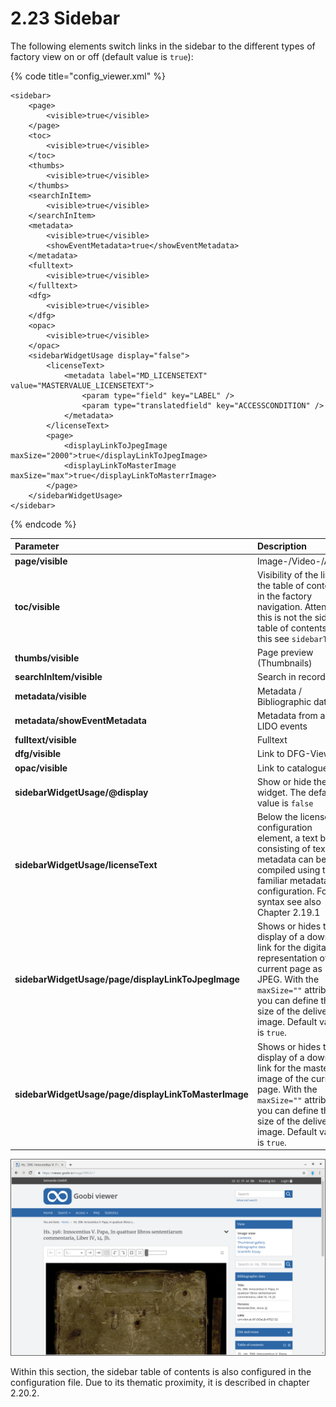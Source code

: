 # 2.23 Sidebar

The following elements switch links in the sidebar to the different types of factory view on or off \(default value is `true`\):

{% code title="config\_viewer.xml" %}
```markup
<sidebar>
    <page>
        <visible>true</visible>
    </page>
    <toc>
        <visible>true</visible>
    </toc>
    <thumbs>
        <visible>true</visible>
    </thumbs>
    <searchInItem>
        <visible>true</visible>
    </searchInItem>
    <metadata>
        <visible>true</visible>
        <showEventMetadata>true</showEventMetadata>
    </metadata>
    <fulltext>
        <visible>true</visible>
    </fulltext>
    <dfg>
        <visible>true</visible>
    </dfg>
    <opac>
        <visible>true</visible>
    </opac>
    <sidebarWidgetUsage display="false">
        <licenseText>
            <metadata label="MD_LICENSETEXT" value="MASTERVALUE_LICENSETEXT">
                <param type="field" key="LABEL" />
                <param type="translatedfield" key="ACCESSCONDITION" />
            </metadata>
        </licenseText>
        <page>
            <displayLinkToJpegImage maxSize="2000">true</displayLinkToJpegImage>
            <displayLinkToMasterImage maxSize="max">true</displayLinkToMasterrImage>
        </page>
    </sidebarWidgetUsage>
</sidebar>
```
{% endcode %}

| **Parameter** | Description |
| :--- | :--- |
| **page/visible** | Image-/Video-/Audio |
| **toc/visible** | Visibility of the link to the table of contents in the factory navigation. Attention: this is not the sidebar table of contents, for this see `sidebarToc`. |
| **thumbs/visible** | Page preview \(Thumbnails\) |
| **searchInItem/visible** | Search in record |
| **metadata/visible** | Metadata / Bibliographic data |
| **metadata/showEventMetadata** | Metadata from all LIDO events |
| **fulltext/visible** | Fulltext |
| **dfg/visible** | Link to DFG-Viewer |
| **opac/visible** | Link to catalogue |
| **sidebarWidgetUsage/@display** | Show or hide the widget. The default value is `false` |
| **sidebarWidgetUsage/licenseText** | Below the licenseText configuration element, a text block consisting of text and metadata can be compiled using the familiar metadata configuration. For the syntax see also Chapter 2.19.1 |
| **sidebarWidgetUsage/page/displayLinkToJpegImage** | Shows or hides the display of a download link for the digital representation of the current page as JPEG. With the `maxSize=""` attribute you can define the size of the delivered image. Default value is `true`. |
| **sidebarWidgetUsage/page/displayLinkToMasterImage** | Shows or hides the display of a download link for the master image of the current page. With the `maxSize=""` attribute you can define the size of the delivered image. Default value is `true`. |

![The sidebar is displayed here on the right side.](../.gitbook/assets/2.23.png)

Within this section, the sidebar table of contents is also configured in the configuration file. Due to its thematic proximity, it is described in chapter 2.20.2.

